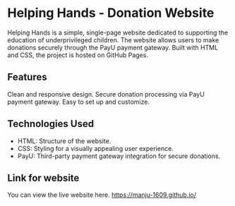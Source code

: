 # Helping Hands - Donation Website
Helping Hands is a simple, single-page website dedicated to supporting the education of underprivileged children. The website allows users to make donations securely through the PayU payment gateway. Built with HTML and CSS, the project is hosted on GitHub Pages.

## Features
Clean and responsive design.
Secure donation processing via PayU payment gateway.
Easy to set up and customize.
## Technologies Used
- HTML: Structure of the website.
- CSS: Styling for a visually appealing user experience.
- PayU: Third-party payment gateway integration for secure donations.
## Link for website
You can view the live website here.
https://manju-1609.github.io/
